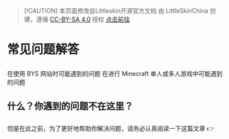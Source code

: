 > [!CAUTION] 本页面修改自Littleskin开源官方文档
> 由 LittleSkinChina 创建，遵循 [CC-BY-SA 4.0](https://creativecommons.org/licenses/by-sa/4.0/) 授权
> [<BSSection>点击前往</BSSection>](https://github.com/LittleSkinChina/manual-ng)

# 常见问题解答

<p style="margin-bottom: 2em"></p>

<NCard title="站点使用相关" link="./site" >
在使用 BYS 网站时可能遇到的问题
</NCard>
<NCard title="游戏内使用相关" link="./in-game" >
在进行 Minecraft 单人或多人游戏中可能遇到的问题
</NCard>

## 什么？你遇到的问题不在这里？

<p style="margin-bottom: 2em"></p>

<NCard title="🙋 直接向我们寻求帮助" link="/problems#运营团队-或是帮助你的人-并不是神" >
但是在此之前，为了更好地帮助你解决问题，请务必认真阅读一下这篇文章 👉
</NCard>

